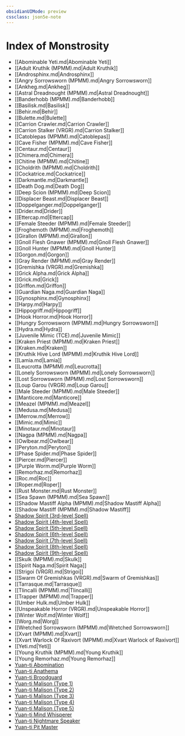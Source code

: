 ```yaml
---
obsidianUIMode: preview
cssclass: json5e-note
---
```

# Index of Monstrosity

- [[Abominable Yeti.md|Abominable Yeti]]
- [[Adult Kruthik (MPMM).md|Adult Kruthik]]
- [[Androsphinx.md|Androsphinx]]
- [[Angry Sorrowsworn (MPMM).md|Angry Sorrowsworn]]
- [[Ankheg.md|Ankheg]]
- [[Astral Dreadnought (MPMM).md|Astral Dreadnought]]
- [[Banderhobb (MPMM).md|Banderhobb]]
- [[Basilisk.md|Basilisk]]
- [[Behir.md|Behir]]
- [[Bulette.md|Bulette]]
- [[Carrion Crawler.md|Carrion Crawler]]
- [[Carrion Stalker (VRGR).md|Carrion Stalker]]
- [[Catoblepas (MPMM).md|Catoblepas]]
- [[Cave Fisher (MPMM).md|Cave Fisher]]
- [[Centaur.md|Centaur]]
- [[Chimera.md|Chimera]]
- [[Chitine (MPMM).md|Chitine]]
- [[Choldrith (MPMM).md|Choldrith]]
- [[Cockatrice.md|Cockatrice]]
- [[Darkmantle.md|Darkmantle]]
- [[Death Dog.md|Death Dog]]
- [[Deep Scion (MPMM).md|Deep Scion]]
- [[Displacer Beast.md|Displacer Beast]]
- [[Doppelganger.md|Doppelganger]]
- [[Drider.md|Drider]]
- [[Ettercap.md|Ettercap]]
- [[Female Steeder (MPMM).md|Female Steeder]]
- [[Froghemoth (MPMM).md|Froghemoth]]
- [[Girallon (MPMM).md|Girallon]]
- [[Gnoll Flesh Gnawer (MPMM).md|Gnoll Flesh Gnawer]]
- [[Gnoll Hunter (MPMM).md|Gnoll Hunter]]
- [[Gorgon.md|Gorgon]]
- [[Gray Render (MPMM).md|Gray Render]]
- [[Gremishka (VRGR).md|Gremishka]]
- [[Grick Alpha.md|Grick Alpha]]
- [[Grick.md|Grick]]
- [[Griffon.md|Griffon]]
- [[Guardian Naga.md|Guardian Naga]]
- [[Gynosphinx.md|Gynosphinx]]
- [[Harpy.md|Harpy]]
- [[Hippogriff.md|Hippogriff]]
- [[Hook Horror.md|Hook Horror]]
- [[Hungry Sorrowsworn (MPMM).md|Hungry Sorrowsworn]]
- [[Hydra.md|Hydra]]
- [[Juvenile Mimic (TCE).md|Juvenile Mimic]]
- [[Kraken Priest (MPMM).md|Kraken Priest]]
- [[Kraken.md|Kraken]]
- [[Kruthik Hive Lord (MPMM).md|Kruthik Hive Lord]]
- [[Lamia.md|Lamia]]
- [[Leucrotta (MPMM).md|Leucrotta]]
- [[Lonely Sorrowsworn (MPMM).md|Lonely Sorrowsworn]]
- [[Lost Sorrowsworn (MPMM).md|Lost Sorrowsworn]]
- [[Loup Garou (VRGR).md|Loup Garou]]
- [[Male Steeder (MPMM).md|Male Steeder]]
- [[Manticore.md|Manticore]]
- [[Meazel (MPMM).md|Meazel]]
- [[Medusa.md|Medusa]]
- [[Merrow.md|Merrow]]
- [[Mimic.md|Mimic]]
- [[Minotaur.md|Minotaur]]
- [[Nagpa (MPMM).md|Nagpa]]
- [[Owlbear.md|Owlbear]]
- [[Peryton.md|Peryton]]
- [[Phase Spider.md|Phase Spider]]
- [[Piercer.md|Piercer]]
- [[Purple Worm.md|Purple Worm]]
- [[Remorhaz.md|Remorhaz]]
- [[Roc.md|Roc]]
- [[Roper.md|Roper]]
- [[Rust Monster.md|Rust Monster]]
- [[Sea Spawn (MPMM).md|Sea Spawn]]
- [[Shadow Mastiff Alpha (MPMM).md|Shadow Mastiff Alpha]]
- [[Shadow Mastiff (MPMM).md|Shadow Mastiff]]
- [Shadow Spirit (3rd-level Spell)](shadow-spirit-3rd-level-spell-tce.md)
- [Shadow Spirit (4th-level Spell)](shadow-spirit-4th-level-spell-tce.md)
- [Shadow Spirit (5th-level Spell)](shadow-spirit-5th-level-spell-tce.md)
- [Shadow Spirit (6th-level Spell)](shadow-spirit-6th-level-spell-tce.md)
- [Shadow Spirit (7th-level Spell)](shadow-spirit-7th-level-spell-tce.md)
- [Shadow Spirit (8th-level Spell)](shadow-spirit-8th-level-spell-tce.md)
- [Shadow Spirit (9th-level Spell)](shadow-spirit-9th-level-spell-tce.md)
- [[Skulk (MPMM).md|Skulk]]
- [[Spirit Naga.md|Spirit Naga]]
- [[Strigoi (VRGR).md|Strigoi]]
- [[Swarm Of Gremishkas (VRGR).md|Swarm of Gremishkas]]
- [[Tarrasque.md|Tarrasque]]
- [[Tlincalli (MPMM).md|Tlincalli]]
- [[Trapper (MPMM).md|Trapper]]
- [[Umber Hulk.md|Umber Hulk]]
- [[Unspeakable Horror (VRGR).md|Unspeakable Horror]]
- [[Winter Wolf.md|Winter Wolf]]
- [[Worg.md|Worg]]
- [[Wretched Sorrowsworn (MPMM).md|Wretched Sorrowsworn]]
- [[Xvart (MPMM).md|Xvart]]
- [[Xvart Warlock Of Raxivort (MPMM).md|Xvart Warlock of Raxivort]]
- [[Yeti.md|Yeti]]
- [[Young Kruthik (MPMM).md|Young Kruthik]]
- [[Young Remorhaz.md|Young Remorhaz]]
- [Yuan-ti Abomination](yuan-ti-abomination.md)
- [Yuan-ti Anathema](yuan-ti-anathema-mpmm.md)
- [Yuan-ti Broodguard](yuan-ti-broodguard-mpmm.md)
- [Yuan-ti Malison (Type 1)](yuan-ti-malison-type-1.md)
- [Yuan-ti Malison (Type 2)](yuan-ti-malison-type-2.md)
- [Yuan-ti Malison (Type 3)](yuan-ti-malison-type-3.md)
- [Yuan-ti Malison (Type 4)](yuan-ti-malison-type-4-vgm.md)
- [Yuan-ti Malison (Type 5)](yuan-ti-malison-type-5-vgm.md)
- [Yuan-ti Mind Whisperer](yuan-ti-mind-whisperer-mpmm.md)
- [Yuan-ti Nightmare Speaker](yuan-ti-nightmare-speaker-mpmm.md)
- [Yuan-ti Pit Master](yuan-ti-pit-master-mpmm.md)
